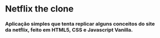 # Netflix the clone
 ### Aplicação simples que tenta replicar alguns conceitos do site da netflix, feito em HTML5, CSS e Javascript Vanilla.
